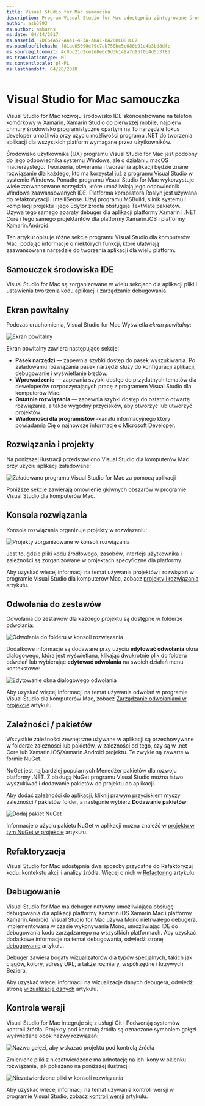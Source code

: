 ```yaml
---
title: Visual Studio for Mac samouczka
description: Program Visual Studio for Mac udostępnia zintegrowane środowisko programistyczne do tworzenia aplikacji .NET na macOS, łącznie z witryn sieci Web platformy ASP.NET Core i projektów platformy Xamarin dla systemu iOS, Android, Mac i platformy Xamarin.Forms.
author: asb3993
ms.author: amburns
ms.date: 04/14/2017
ms.assetid: 7DC64A52-AA41-4F3A-A8A1-8A20BCD81CC7
ms.openlocfilehash: f81ae65090e79c7ab758be5c080b91e4b3bd8dfc
ms.sourcegitcommit: 4c0bc21d2ce2d8e6c9d3b149a7d95f0b4d5b3f85
ms.translationtype: MT
ms.contentlocale: pl-PL
ms.lasthandoff: 04/20/2018
---
```

# <a name="visual-studio-for-mac-tour"></a>Visual Studio for Mac samouczka

Visual Studio for Mac rozwoju środowisko IDE skoncentrowane na telefon komórkowy w Xamarin, Xamarin Studio do pierwszej mobile, najpierw chmury środowisko programistyczne opartym na To narzędzie fokus developer umożliwia przy użyciu możliwości programu .NET do tworzenia aplikacji dla wszystkich platform wymagane przez użytkowników.

Środowisko użytkownika (UX) programu Visual Studio for Mac jest podobny do jego odpowiednika systemu Windows, ale o działaniu macOS macierzystego. Tworzenia, otwierania i tworzenia aplikacji będzie znane rozwiązanie dla każdego, kto ma korzystał już z programu Visual Studio w systemie Windows. Ponadto programu Visual Studio for Mac wykorzystuje wiele zaawansowane narzędzia, które umożliwiają jego odpowiednik Windows zaawansowanych IDE. Platforma kompilatora Roslyn jest używana do refaktoryzacji i IntelliSense. Użyj programu MSBuild, silnik systemu i kompilacji projektu i jego Edytor źródła obsługuje TextMate pakietów. Używa tego samego aparaty debuger dla aplikacji platformy Xamarin i .NET Core i tego samego projektantów dla platformy Xamarin.iOS i platformy Xamarin.Android.

Ten artykuł opisuje różne sekcje programu Visual Studio dla komputerów Mac, podając informacje o niektórych funkcji, które ułatwiają zaawansowane narzędzie do tworzenia aplikacji dla wielu platform.

## <a name="ide-tour"></a>Samouczek środowiska IDE

Visual Studio for Mac są zorganizowane w wielu sekcjach dla aplikacji pliki i ustawienia tworzenia kodu aplikacji i zarządzanie debugowania.

## <a name="welcome-screen"></a>Ekran powitalny

Podczas uruchomienia, Visual Studio for Mac Wyświetla *ekran powitalny*:

![Ekran powitalny](media/ide-tour-image1.png)

Ekran powitalny zawiera następujące sekcje:

- **Pasek narzędzi** — zapewnia szybki dostęp do pasek wyszukiwania. Po załadowaniu rozwiązania pasek narzędzi służy do konfiguracji aplikacji, debugowanie i wyświetlanie błędów.
- **Wprowadzenie** — zapewnia szybki dostęp do przydatnych tematów dla deweloperów rozpoczynających pracę z programem Visual Studio dla komputerów Mac.
- **Ostatnie rozwiązania** — zapewnia szybki dostęp do ostatnio otwartą rozwiązania, a także wygodny przycisków, aby otworzyć lub utworzyć projektów.
- **Wiadomości dla programistów** -kanału informacyjnego który powiadamia Cię o najnowsze informacje o Microsoft Developer.

## <a name="solutions-and-projects"></a>Rozwiązania i projekty

Na poniższej ilustracji przedstawiono Visual Studio dla komputerów Mac przy użyciu aplikacji załadowane:

![Załadowano programu Visual Studio for Mac za pomocą aplikacji](media/ide-tour-image17.png)

Poniższe sekcje zawierają omówienie głównych obszarów w programie Visual Studio dla komputerów Mac.

## <a name="solution-pad"></a>Konsola rozwiązania

Konsola rozwiązania organizuje projekty w rozwiązaniu:

![Projekty zorganizowane w konsoli rozwiązania](media/ide-tour-image18.png)

Jest to, gdzie pliki kodu źródłowego, zasobów, interfejs użytkownika i zależności są zorganizowane w projektach specyficzne dla platformy.

Aby uzyskać więcej informacji na temat używania projektów i rozwiązań w programie Visual Studio dla komputerów Mac, zobacz [projekty i rozwiązania](~/projects-and-solutions.md) artykułu.

## <a name="assembly-references"></a>Odwołania do zestawów
 
Odwołania do zestawów dla każdego projektu są dostępne w folderze odwołania:

![Odwołania do folderu w konsoli rozwiązania](media/ide-tour-image19.png)

Dodatkowe informacje są dodawane przy użyciu **edytować odwołania** okna dialogowego, która jest wyświetlana, klikając dwukrotnie plik do folderu odwołań lub wybierając **edytować odwołania** na swoich działań menu kontekstowe:
 
![Edytowanie okna dialogowego odwołania](media/ide-tour-image20.png)

Aby uzyskać więcej informacji na temat używania odwołań w programie Visual Studio dla komputerów Mac, zobacz [Zarządzanie odwołaniami w projekcie](~/managing-references-in-a-project.md) artykułu.

## <a name="dependencies--packages"></a>Zależności / pakietów

Wszystkie zależności zewnętrzne używane w aplikacji są przechowywane w folderze zależności lub pakietów, w zależności od tego, czy są w .net Core lub Xamarin.iOS/Xamarin.Android projektu. Te zwykle są zawarte w formie NuGet.

NuGet jest najbardziej popularnych Menedżer pakietów dla rozwoju platformy .NET. Z obsługą NuGet programu Visual Studio można łatwo wyszukiwać i dodawanie pakietów do projektu do aplikacji.

Aby dodać zależności do aplikacji, kliknij prawym przyciskiem myszy zależności / pakietów folder, a następnie wybierz **Dodawanie pakietów**:

![Dodaj pakiet NuGet](media/ide-tour-image21.png)

Informacje o użyciu pakietu NuGet w aplikacji można znaleźć w [projektu w tym NuGet w projekcie](~/nuget-walkthrough.md) artykułu.

## <a name="refactoring"></a>Refaktoryzacja

Visual Studio for Mac udostępnia dwa sposoby przydatne do Refaktoryzuj kodu: kontekstu akcji i analizy źródła. Więcej o nich w [Refactoring](~/refactoring.md) artykułu.

## <a name="debugging"></a>Debugowanie

Visual Studio for Mac ma debuger natywny umożliwiająca obsługę debugowania dla aplikacji platformy Xamarin.iOS Xamarin.Mac i platformy Xamarin.Android. Visual Studio for Mac używa Mono nietrwałego debugera, implementowana w czasie wykonywania Mono, umożliwiając IDE do debugowania kodu zarządzanego na wszystkich platformach. Aby uzyskać dodatkowe informacje na temat debugowania, odwiedź stronę [debugowanie](~/debugging.md) artykułu.

Debuger zawiera bogaty wizualizatorów dla typów specjalnych, takich jak ciągów, kolory, adresy URL, a także rozmiary, współrzędne i krzywych Beziera.

Aby uzyskać więcej informacji na wizualizacje danych debugera, odwiedź stronę [wizualizacje danych](~/data-visualizations.md) artykułu.

## <a name="version-control"></a>Kontrola wersji

Visual Studio for Mac integruje się z usługi Git i Podwersją systemów kontroli źródła. Projekty pod kontrolą źródła są oznaczone symbolem gałęzi wyświetlane obok nazwy rozwiązań: 

![Nazwa gałęzi, aby wskazać projektu pod kontrolą źródła](media/ide-tour-image22.png)

Zmienione pliki z niezatwierdzone ma adnotację na ich ikony w okienku rozwiązania, jak pokazano na poniższej ilustracji:

![Niezatwierdzone pliki w konsoli rozwiązania](media/ide-tour-image23.png)

Aby uzyskać więcej informacji na temat używania kontroli wersji w programie Visual Studio, zobacz [kontroli wersji](~/version-control.md) artykułu.